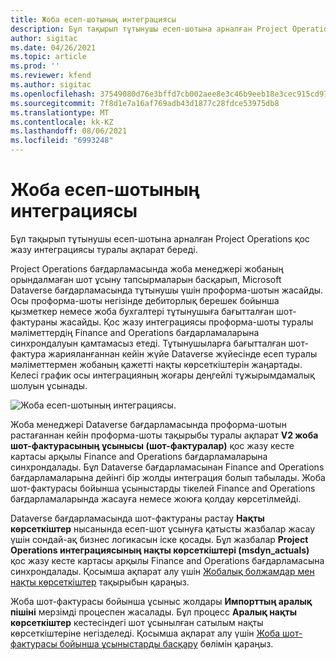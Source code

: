 ```yaml
---
title: Жоба есеп-шотының интеграциясы
description: Бұл тақырып тұтынушы есеп-шотына арналған Project Operations қос жазу интеграциясы туралы ақпарат береді.
author: sigitac
ms.date: 04/26/2021
ms.topic: article
ms.prod: ''
ms.reviewer: kfend
ms.author: sigitac
ms.openlocfilehash: 37549080d76e3bffd7cb002aee8e3c46b9eeb18e3cec915cd971881b69747534
ms.sourcegitcommit: 7f8d1e7a16af769adb43d1877c28fdce53975db8
ms.translationtype: MT
ms.contentlocale: kk-KZ
ms.lasthandoff: 08/06/2021
ms.locfileid: "6993248"
---
```

# <a name="project-invoice-integration"></a>Жоба есеп-шотының интеграциясы

Бұл тақырып тұтынушы есеп-шотына арналған Project Operations қос жазу интеграциясы туралы ақпарат береді.

Project Operations бағдарламасында жоба менеджері жобаның орындалмаған шот ұсыну тапсырмаларын басқарып, Microsoft Dataverse бағдарламасында тұтынушы үшін проформа-шотын жасайды. Осы проформа-шоты негізінде дебиторлық берешек бойынша қызметкер немесе жоба бухгалтері тұтынушыға бағытталған шот-фактураны жасайды. Қос жазу интеграциясы проформа-шоты туралы мәліметтердің Finance and Operations бағдарламаларына синхрондалуын қамтамасыз етеді. Тұтынушыларға бағытталған шот-фактура жарияланғаннан кейін жүйе Dataverse жүйесінде есеп туралы мәліметтермен жобаның қажетті нақты көрсеткіштерін жаңартады. Келесі график осы интеграцияның жоғары деңгейлі тұжырымдамалық шолуын ұсынады.

   ![Жоба есеп-шотының интеграциясы.](./media/DW5Invoicing.png)

Жоба менеджері Dataverse бағдарламасында проформа-шотын растағаннан кейін проформа-шоты тақырыбы туралы ақпарат **V2 жоба шот-фактурасының ұсынысы (шот-фактуралар)** қос жазу кесте картасы арқылы Finance and Operations бағдарламаларына синхрондалады. Бұл Dataverse бағдарламасынан Finance and Operations бағдарламаларына дейінгі бір жолды интеграция болып табылады. Жоба шот-фактурасы бойынша ұсыныстарды тікелей Finance and Operations бағдарламаларында жасауға немесе жоюға қолдау көрсетілмейді.

Dataverse бағдарламасында шот-фактураны растау **Нақты көрсеткіштер** нысанында есеп-шот ұсынуға қатысты жазбалар жасау үшін сондай-ақ бизнес логикасын іске қосады. Бұл жазбалар **Project Operations интеграциясының нақты көрсеткіштері (msdyn\_actuals)** қос жазу кесте картасы арқылы Finance and Operations бағдарламасына синхрондалады. Қосымша ақпарат алу үшін [Жобалық болжамдар мен нақты көрсеткіштер](resource-dual-write-estimates-actuals.md) тақырыбын қараңыз. 

Жоба шот-фактурасы бойынша ұсыныс жолдары **Импорттың аралық пішіні** мерзімді процеспен жасалады. Бұл процесс **Аралық нақты көрсеткіштер** кестесіндегі шот ұсынылған сатылым нақты көрсеткіштеріне негізделеді. Қосымша ақпарат алу үшін [Жоба шот-фактурасы бойынша ұсыныстарды басқару](../invoicing/format-update-project-invoice-proposals.md#create-project-invoice-proposals) бөлімін қараңыз. 
